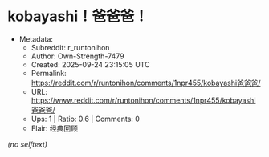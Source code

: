 # kobayashi！爸爸爸！

- Metadata:
  - Subreddit: r_runtonihon
  - Author: Own-Strength-7479
  - Created: 2025-09-24 23:15:05 UTC
  - Permalink: https://reddit.com/r/runtonihon/comments/1npr455/kobayashi爸爸爸/
  - URL: https://www.reddit.com/r/runtonihon/comments/1npr455/kobayashi爸爸爸/
  - Ups: 1 | Ratio: 0.6 | Comments: 0
  - Flair: 经典回顾

_(no selftext)_
